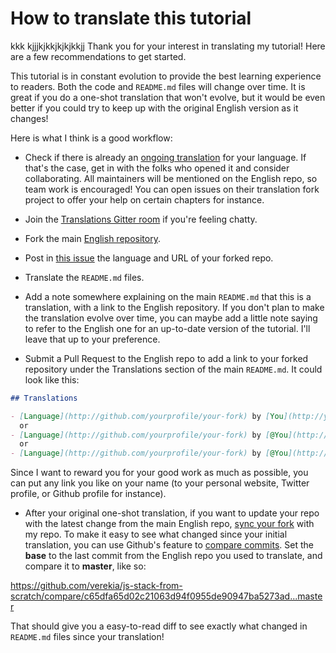 # How to translate this tutorial

kkk
kjjjkjkkjkjkjkkjj
Thank you for your interest in translating my tutorial! Here are a few recommendations to get started.

This tutorial is in constant evolution to provide the best learning experience to readers. Both the code and `README.md` files will change over time. It is great if you do a one-shot translation that won't evolve, but it would be even better if you could try to keep up with the original English version as it changes!

Here is what I think is a good workflow:

- Check if there is already an [ongoing translation](https://github.com/verekia/js-stack-from-scratch/issues/147) for your language. If that's the case, get in with the folks who opened it and consider collaborating. All maintainers will be mentioned on the English repo, so team work is encouraged! You can open issues on their translation fork project to offer your help on certain chapters for instance.

- Join the [Translations Gitter room](https://gitter.im/js-stack-from-scratch/Translations) if you're feeling chatty.

- Fork the main [English repository](https://github.com/verekia/js-stack-from-scratch).

- Post in [this issue](https://github.com/verekia/js-stack-from-scratch/issues/147) the language and URL of your forked repo.

- Translate the `README.md` files.

- Add a note somewhere explaining on the main `README.md` that this is a translation, with a link to the English repository. If you don't plan to make the translation evolve over time, you can maybe add a little note saying to refer to the English one for an up-to-date version of the tutorial. I'll leave that up to your preference.

- Submit a Pull Request to the English repo to add a link to your forked repository under the Translations section of the main `README.md`. It could look like this:

```md
## Translations

- [Language](http://github.com/yourprofile/your-fork) by [You](http://yourwebsite.com)
  or
- [Language](http://github.com/yourprofile/your-fork) by [@You](http://twitter.com/yourprofile)
  or
- [Language](http://github.com/yourprofile/your-fork) by [@You](http://github.com/yourprofile)
```

Since I want to reward you for your good work as much as possible, you can put any link you like on your name (to your personal website, Twitter profile, or Github profile for instance).

- After your original one-shot translation, if you want to update your repo with the latest change from the main English repo, [sync your fork](https://help.github.com/articles/syncing-a-fork/) with my repo. To make it easy to see what changed since your initial translation, you can use Github's feature to [compare commits](https://help.github.com/articles/comparing-commits-across-time/#comparing-commits). Set the **base** to the last commit from the English repo you used to translate, and compare it to **master**, like so:

<!-- markdownlint-disable MD034 -->

https://github.com/verekia/js-stack-from-scratch/compare/c65dfa65d02c21063d94f0955de90947ba5273ad...master

<!-- markdownlint-enable MD034 -->

That should give you a easy-to-read diff to see exactly what changed in `README.md` files since your translation!
